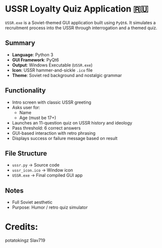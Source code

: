 # USSR Loyalty Quiz Application 🇷🇺

`USSR.exe` is a Soviet-themed GUI application built using `PyQt6`. It simulates a recruitment process into the USSR through interrogation and a themed quiz.

## Summary

- **Language**: Python 3  
- **GUI Framework**: PyQt6  
- **Output**: Windows Executable (`USSR.exe`)  
- **Icon**: USSR hammer-and-sickle `.ico` file  
- **Theme**: Soviet red background and nostalgic grammar  

## Functionality

- Intro screen with classic USSR greeting
- Asks user for:
  - Name
  - Age (must be 17+)
- Launches an 11-question quiz on USSR history and ideology
- Pass threshold: 6 correct answers
- GUI-based interaction with retro phrasing
- Displays success or failure message based on result

## File Structure

- `ussr.py` → Source code
- `ussr_icon.ico` → Window icon
- `USSR.exe` → Final compiled GUI app

## Notes

- Full Soviet aesthetic
- Purpose: Humor / retro quiz simulator

# Credits:

potatokingz
Slav719
